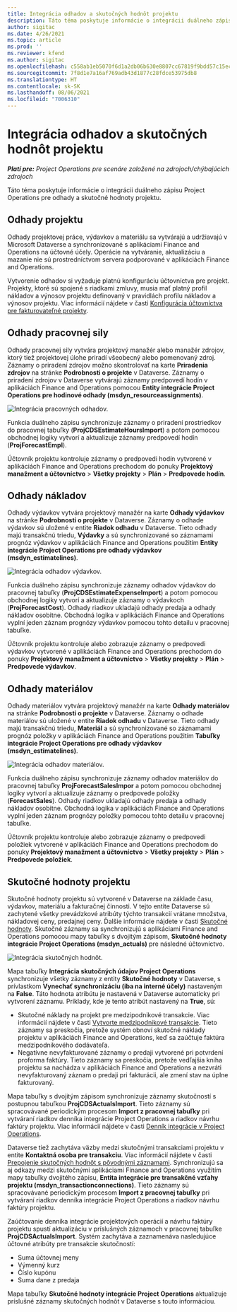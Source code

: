 ```yaml
---
title: Integrácia odhadov a skutočných hodnôt projektu
description: Táto téma poskytuje informácie o integrácii duálneho zápisu Project Operations pre odhady a skutočné hodnoty projektu.
author: sigitac
ms.date: 4/26/2021
ms.topic: article
ms.prod: ''
ms.reviewer: kfend
ms.author: sigitac
ms.openlocfilehash: c558ab1eb5070f6d1a2db06b630e8807cc67819f9bdd57c15ec346f484e04fe9
ms.sourcegitcommit: 7f8d1e7a16af769adb43d1877c28fdce53975db8
ms.translationtype: HT
ms.contentlocale: sk-SK
ms.lasthandoff: 08/06/2021
ms.locfileid: "7006310"
---
```

# <a name="project-estimates-and-actuals-integration"></a>Integrácia odhadov a skutočných hodnôt projektu

_**Platí pre:** Project Operations pre scenáre založené na zdrojoch/chýbajúcich zdrojoch_

Táto téma poskytuje informácie o integrácii duálneho zápisu Project Operations pre odhady a skutočné hodnoty projektu.

## <a name="project-estimates"></a>Odhady projektu

Odhady projektovej práce, výdavkov a materiálu sa vytvárajú a udržiavajú v Microsoft Dataverse a synchronizované s aplikáciami Finance and Operations na účtovné účely. Operácie na vytváranie, aktualizáciu a mazanie nie sú prostredníctvom servera podporované v aplikáciách Finance and Operations.

Vytvorenie odhadov si vyžaduje platnú konfiguráciu účtovníctva pre projekt. Projekty, ktoré sú spojené s riadkami zmluvy, musia mať platný profil nákladov a výnosov projektu definovaný v pravidlách profilu nákladov a výnosov projektu. Viac informácií nájdete v časti [Konfigurácia účtovníctva pre fakturovateľné projekty](../project-accounting/configure-accounting-billable-projects.md#configure-project-cost-and-revenue-profile-rules).

## <a name="labor-estimates"></a>Odhady pracovnej sily

Odhady pracovnej sily vytvára projektový manažér alebo manažér zdrojov, ktorý tiež projektovej úlohe priradí všeobecný alebo pomenovaný zdroj. Záznamy o priradení zdrojov možno skontrolovať na karte **Priradenia zdrojov** na stránke **Podrobnosti o projekte** v Dataverse. Záznamy o priradení zdrojov v Dataverse vytvárajú záznamy predpovedí hodín v aplikáciách Finance and Operations pomocou **Entity integrácie Project Operations pre hodinové odhady (msdyn\_resourceassignments)**.

   ![Integrácia pracovných odhadov.](./Media/DW4LaborEstimates.png)

Funkcia duálneho zápisu synchronizuje záznamy o priradení prostriedkov do pracovnej tabuľky (**ProjCDSEstimateHoursImport**) a potom pomocou obchodnej logiky vytvorí a aktualizuje záznamy predpovedí hodín (**ProjForecastEmpl**).

Účtovník projektu kontroluje záznamy o predpovedi hodín vytvorené v aplikáciách Finance and Operations prechodom do ponuky **Projektový manažment a účtovníctvo** > **Všetky projekty** > **Plán** > **Predpovede hodín**.

## <a name="expense-estimates"></a>Odhady nákladov

Odhady výdavkov vytvára projektový manažér na karte **Odhady výdavkov** na stránke **Podrobnosti o projekte** v Dataverse. Záznamy o odhade výdavkov sú uložené v entite **Riadok odhadu** v Dataverse. Tieto odhady majú transakčnú triedu, **Výdavky** a sú synchronizované so záznamami prognóz výdavkov v aplikáciách Finance and Operations použitím **Entity integrácie Project Operations pre odhady výdavkov (msdyn\_estimatelines)**.

   ![Integrácia odhadov výdavkov.](./Media/DW4ExpenseEstimates.png)

Funkcia duálneho zápisu synchronizuje záznamy odhadov výdavkov do pracovnej tabuľky (**ProjCDSEstimateExpenseImport**) a potom pomocou obchodnej logiky vytvorí a aktualizuje záznamy o výdavkoch (**ProjForecastCost**). Odhady riadkov ukladajú odhady predaja a odhady nákladov osobitne. Obchodná logika v aplikáciách Finance and Operations vyplní jeden záznam prognózy výdavkov pomocou tohto detailu v pracovnej tabuľke.

Účtovník projektu kontroluje alebo zobrazuje záznamy o predpovedi výdavkov vytvorené v aplikáciách Finance and Operations prechodom do ponuky **Projektový manažment a účtovníctvo** > **Všetky projekty** > **Plán** > **Predpovede výdavkov**.

## <a name="material-estimates"></a>Odhady materiálov

Odhady materiálov vytvára projektový manažér na karte **Odhady materiálov** na stránke **Podrobnosti o projekte** v Dataverse. Záznamy o odhade materiálov sú uložené v entite **Riadok odhadu** v Dataverse. Tieto odhady majú transakčnú triedu, **Materiál** a sú synchronizované so záznamami prognóz položky v aplikáciách Finance and Operations použitím **Tabuľky integrácie Project Operations pre odhady výdavkov (msdyn\_estimatelines)**.

   ![Integrácia odhadov materiálov.](./Media/DW4MaterialEstimates.png)

Funkcia duálneho zápisu synchronizuje záznamy odhadov materiálov do pracovnej tabuľky **ProjForecastSalesImpor** a potom pomocou obchodnej logiky vytvorí a aktualizuje záznamy o predpovede položky (**ForecastSales**). Odhady riadkov ukladajú odhady predaja a odhady nákladov osobitne. Obchodná logika v aplikáciách Finance and Operations vyplní jeden záznam prognózy položky pomocou tohto detailu v pracovnej tabuľke.

Účtovník projektu kontroluje alebo zobrazuje záznamy o predpovedi položiek vytvorené v aplikáciách Finance and Operations prechodom do ponuky **Projektový manažment a účtovníctvo** > **Všetky projekty** > **Plán** > **Predpovede položiek**.

## <a name="project-actuals"></a>Skutočné hodnoty projektu

Skutočné hodnoty projektu sú vytvorené v Dataverse na základe času, výdavkov, materiálu a fakturačnej činnosti. V tejto entite Dataverse sú zachytené všetky prevádzkové atribúty týchto transakcií vrátane množstva, nákladovej ceny, predajnej ceny. Ďalšie informácie nájdete v časti [Skutočné hodnoty](../actuals/actuals-overview.md). Skutočné záznamy sa synchronizujú s aplikáciami Finance and Operations pomocou mapy tabuľky s dvojitým zápisom, **Skutočné hodnoty integrácie Project Operations (msdyn\_actuals)** pre následné účtovníctvo.

   ![Integrácia skutočných hodnôt.](./Media/DW4Actuals.png)

Mapa tabuľky **Integrácia skutočných údajov Project Operations** synchronizuje všetky záznamy z entity **Skutočné hodnoty** v Dataverse, s prívlastkom **Vynechať synchronizáciu (iba na interné účely)** nastaveným na **False**. Táto hodnota atribútu je nastavená v Dataverse automaticky pri vytvorení záznamu. Príklady, kde je tento atribút nastavený na **True**, sú:

  - Skutočné náklady na projekt pre medzipodnikové transakcie. Viac informácií nájdete v časti [Vytvorte medzipodnikové transakcie](../project-accounting/create-intercompany-transactions.md). Tieto záznamy sa preskočia, pretože systém obnoví skutočné náklady projektu v aplikáciách Finance and Operations, keď sa zaúčtuje faktúra medzipodnikového dodávateľa.
  - Negatívne nevyfakturované záznamy o predaji vytvorené pri potvrdení proforma faktúry. Tieto záznamy sa preskočia, pretože vedľajšia kniha projektu sa nachádza v aplikáciách Finance and Operations a nezvráti nevyfakturovaný záznam o predaji pri fakturácii, ale zmení stav na úplne fakturovaný.

Mapa tabuľky s dvojitým zápisom synchronizuje záznamy skutočností s postupnou tabuľkou **ProjCDSActualsImport**. Tieto záznamy sú spracovávané periodickým procesom **Import z pracovnej tabuľky** pri vytváraní riadkov denníka integrácie Project Operations a riadkov návrhu faktúry projektu. Viac informácií nájdete v časti [Denník integrácie v Project Operations](../project-accounting/project-operations-integration-journal.md).

Dataverse tiež zachytáva väzby medzi skutočnými transakciami projektu v entite **Kontaktná osoba pre transakciu**. Viac informácií nájdete v časti [Prepojenie skutočných hodnôt s pôvodnými záznamami](../actuals/linkingactuals.md). Synchronizujú sa aj odkazy medzi skutočnými aplikáciami Finance and Operations využitím mapy tabuľky dvojitého zápisu, **Entita integrácie pre transakčné vzťahy projektu (msdyn\_transactionconnections)**. Tieto záznamy sú spracovávané periodickým procesom **Import z pracovnej tabuľky** pri vytváraní riadkov denníka integrácie Project Operations a riadkov návrhu faktúry projektu.

Zaúčtovanie denníka integrácie projektových operácií a návrhu faktúry projektu spustí aktualizáciu v príslušných záznamoch v pracovnej tabuľke **ProjCDSActualsImport**. Systém zachytáva a zaznamenáva nasledujúce účtovné atribúty pre transakcie skutočností:

- Suma účtovnej meny
- Výmenný kurz
- Číslo kupónu
- Suma dane z predaja

Mapa tabuľky **Skutočné hodnoty integrácie Project Operations** aktualizuje príslušné záznamy skutočných hodnôt v Dataverse s touto informáciou.
